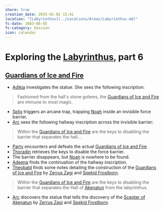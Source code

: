 ```yaml
---
share: true
creation_date: 2025-02-02 15:41
location: "[Labyrinthus](../Locations/Areas/Labyrinthus.md)"
fc-date: 1083-06-05
fc-category: Session
icon: calendar
---
```

# Exploring the [Labyrinthus](../Locations/Areas/Labyrinthus.md), part 6
## [Guardians of Ice and Fire](../../Guardians%20of%20Ice%20and%20Fire.md)
- [Adikia](../PCs/Adikia%20Unalome.md) investigates the statue. She sees the following inscription:
>Fashioned from the hall's stone golems, the [Guardians of Ice and Fire](../../Guardians%20of%20Ice%20and%20Fire.md) are immune to most magic.
- [Splix](../PCs/Spraugh%20'Splix'%20Calix.md) triggers an arcane trap, trapping [Noah](../PCs/Noah%20Skie.md) inside an invisible force barrier.
- [Arc](../PCs/Arc.md) sees the following hallway inscription across the invisible barrier:
>Within the [Guardians of Ice and Fire](../../Guardians%20of%20Ice%20and%20Fire.md) are the keys to disabling the barrier that separates the hall...
- [Party](../Factions/Seven%20Up....md) encounters and defeats the actual [Guardians of Ice and Fire](../../Guardians%20of%20Ice%20and%20Fire.md).
- [Thoradin](../PCs/Thoradin%20Goodman.md) retrieves the keys to disable the force barrier.
- The barrier disappears, but [Noah](../PCs/Noah%20Skie.md) is nowhere to be found.
- [Adeena](../PCs/Adeena%20Oberon.md) finds the continuation of the hallway inscription.
- [Theobald](../PCs/Theobald%20Clayhollow.md) finds some notes detailing the construction of the [Guardians of Ice and Fire](../../Guardians%20of%20Ice%20and%20Fire.md) by [Zerrus Zagi](../Lore/Mythical%20Heroes/Zerrus%20Zagi.md) and [Spekid Frostborn](../Lore/Mythical%20Heroes/Spekid%20Frostborn.md).
> Within the [Guardians of Ice and Fire](../../Guardians%20of%20Ice%20and%20Fire.md) are the keys to disabling the barrier that separates the Hall of [Akenatun](../Deities/Old%20Gods/Akenatun.md) from the labyrinthus.
- [Arc](../PCs/Arc.md) discovers the statue that tells the discovery of the [Scepter of Akenatun](../../Scepter%20of%20Akenatun.md) by [Zerrus Zagi](../Lore/Mythical%20Heroes/Zerrus%20Zagi.md) and [Spekid Frostborn](../Lore/Mythical%20Heroes/Spekid%20Frostborn.md).
